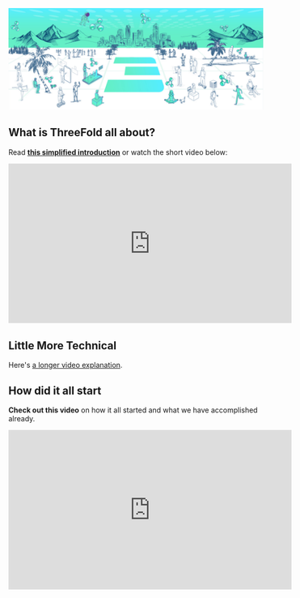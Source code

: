 ![](img/welcomepage.jpg)

## What is ThreeFold all about?

Read **[this simplified introduction](longstoryshort)** or watch the short video below:

<iframe width="560" height="315" src="https://www.youtube.com/embed/5DtVU66Z74s" frameborder="0" allow="accelerometer; autoplay; encrypted-media; gyroscope; picture-in-picture" allowfullscreen></iframe>

## Little More Technical

Here's [a longer video explanation](howitworks_2).

## How did it all start

**Check out this video** on how it all started and what we have accomplished already.

<iframe width="560" height="315" src="https://www.youtube.com/embed/AAV4yYZ_P3k" frameborder="0" allow="accelerometer; autoplay; encrypted-media; gyroscope; picture-in-picture" allowfullscreen></iframe>

